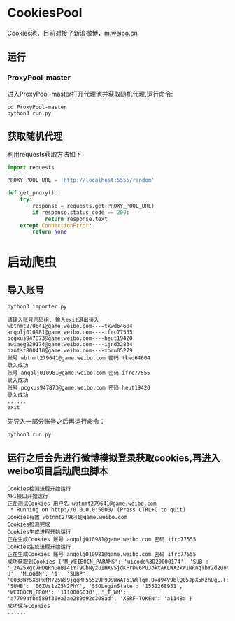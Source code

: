 # CookiesPool

Cookies池，目前对接了新浪微博，[m.weibo.cn](https://m.weibo.cn)


## 运行

### ProxyPool-master 

进入ProxyPool-master打开代理池并获取随机代理,运行命令:

```
cd ProxyPool-master
python3 run.py
```

## 获取随机代理

利用requests获取方法如下

```python
import requests

PROXY_POOL_URL = 'http://localhost:5555/random'

def get_proxy():
    try:
        response = requests.get(PROXY_POOL_URL)
        if response.status_code == 200:
            return response.text
    except ConnectionError:
        return None
```

# 启动爬虫

## 导入账号

```
python3 importer.py
```

```
请输入账号密码组, 输入exit退出读入
wbtnmt279641@game.weibo.com----tkwd64604
anqolj010981@game.weibo.com----ifrc77555
pcgxus947873@game.weibo.com----heut19420
awiaeg229174@game.weibo.com----ijnd32834
pznfst800410@game.weibo.com----xoru05279
账号 wbtnmt279641@game.weibo.com 密码 tkwd64604
录入成功
账号 anqolj010981@game.weibo.com 密码 ifrc77555
录入成功
账号 pcgxus947873@game.weibo.com 密码 heut19420
录入成功
......
exit
```

先导入一部分账号之后再运行命令：

```
python3 run.py
```

## 运行之后会先进行微博模拟登录获取cookies,再进入weibo项目启动爬虫脚本

```
Cookies检测进程开始运行
API接口开始运行
正在测试Cookies 用户名 wbtnmt279641@game.weibo.com
 * Running on http://0.0.0.0:5000/ (Press CTRL+C to quit)
Cookies有效 wbtnmt279641@game.weibo.com
Cookies检测完成
Cookies生成进程开始运行
正在生成Cookies 账号 anqolj010981@game.weibo.com 密码 ifrc77555
Cookies生成进程开始运行
正在生成Cookies 账号 anqolj010981@game.weibo.com 密码 ifrc77555
成功获取到Cookies {'M_WEIBOCN_PARAMS': 'uicode%3D20000174', 'SUB': '_2A25xgc7HDeRhGeBI41YT9CbNyzuIHXVSjdKPrDV6PUJbktAKLWX2kW1NRnqTbY2d2uotSFTU1kQbD9B7yW_xct-U', 'MLOGIN': '1', 'SUBP': '0033WrSXqPxfM725Ws9jqgMF55529P9D9WWATo1Wllqm.Dxd94V9blQ05JpX5KzhUgL.Foqc1hBEShnpehM2dJLoIp7LxKML1KBLBKnLxKqL1hnLBoMcSonXeoBReK5N', 'SUHB': '06ZVs1zZ5N2PhY', 'SSOLoginState': '1552268951', 'WEIBOCN_FROM': '1110006030', '_T_WM': 'a7709afbe589f30ea3ae289d92c308ad', 'XSRF-TOKEN': 'a1148a'}
成功保存Cookies
......

```
